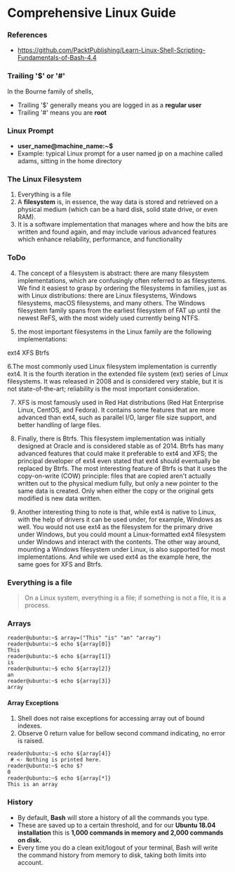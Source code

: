 # Comprehensive Linux Guide

### References
* https://github.com/PacktPublishing/Learn-Linux-Shell-Scripting-Fundamentals-of-Bash-4.4


###  Trailing '$' or '#'
In the Bourne family of shells,
 - Trailing '$'  generally means you are logged in as a **regular user**
 - Trailing '#' means you are **root**
### Linux Prompt
* **user_name@machine_name:~$**
* Example:  typical Linux prompt for a user named jp on a machine called adams, sitting in the home directory
### The Linux Filesystem
1. Everything is a file
2. A **filesystem** is, in essence, the way data is stored and retrieved on a physical medium (which can be a hard disk, 
   solid state drive, or even RAM).
3. It is a software implementation that manages where and how the bits are written and found again, and may include
   various advanced features which enhance reliability, performance, and functionality

### ToDo
4. The concept of a filesystem is abstract: there are many filesystem implementations, which are confusingly often referred to as filesystems. We find it easiest to grasp by ordering the filesystems in families, just as with Linux distributions: there are Linux filesystems, Windows filesystems, macOS filesystems, and many others. The Windows filesystem family spans from the earliest filesystem of FAT up until the newest ReFS, with the most widely used currently being NTFS.

5. the most important filesystems in the Linux family are the following implementations:

ext4
XFS
Btrfs

6.The most commonly used Linux filesystem implementation is currently ext4. It is the fourth iteration in the extended file system (ext) series of Linux filesystems. It was released in 2008 and is considered very stable, but it is not state-of-the-art; reliability is the most important consideration.

7. XFS is most famously used in Red Hat distributions (Red Hat Enterprise Linux, CentOS, and Fedora). It contains some features that are more advanced than ext4, such as parallel I/O, larger file size support, and better handling of large files.

8. Finally, there is Btrfs. This filesystem implementation was initially designed at Oracle and is considered stable as of 2014. Btrfs has many advanced features that could make it preferable to ext4 and XFS; the principal developer of ext4 even stated that ext4 should eventually be replaced by Btrfs. The most interesting feature of Btrfs is that it uses the copy-on-write (COW) principle: files that are copied aren't actually written out to the physical medium fully, but only a new pointer to the same data is created. Only when either the copy or the original gets modified is new data written.

9. Another interesting thing to note is that, while ext4 is native to Linux, with the help of drivers it can be used under, for example, Windows as well. You would not use ext4 as the filesystem for the primary drive under Windows, but you could mount a Linux-formatted ext4 filesystem under Windows and interact with the contents. The other way around, mounting a Windows filesystem under Linux, is also supported for most implementations. And while we used ext4 as the example here, the same goes for XFS and Btrfs.

### Everything is a file
> On a Linux system, everything is a file; if something is not a file, it is a process.

### Arrays
```linux
reader@ubuntu:~$ array=("This" "is" "an" "array")
reader@ubuntu:~$ echo ${array[0]}
This
reader@ubuntu:~$ echo ${array[1]}
is
reader@ubuntu:~$ echo ${array[2]}
an
reader@ubuntu:~$ echo ${array[3]}
array
```

#### Array Exceptions
1. Shell does not raise exceptions for accessing array out of bound indexes.
2. Observe 0 return value for bellow second command indicating, no error is raised.
```shell
reader@ubuntu:~$ echo ${array[4]}
 # <- Nothing is printed here.
reader@ubuntu:~$ echo $?            
0
reader@ubuntu:~$ echo ${array[*]}
This is an array
```

### History
* By default, **Bash** will store a history of all the commands you type.
* These are saved up to a certain threshold, and for our **Ubuntu 18.04 installation** this is **1,000 commands in memory and 2,000 commands on disk.** 
* Every time you do a clean exit/logout of your terminal, Bash will write the command history from memory to disk, taking both limits into account.




